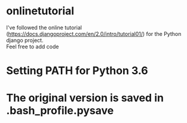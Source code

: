 # onlinetutorial
I've followed the online tutorial (https://docs.djangoproject.com/en/2.0/intro/tutorial01/) for the Python django project. <br>
Feel free to add code


# Setting PATH for Python 3.6
# The original version is saved in .bash_profile.pysave